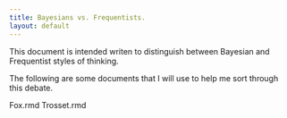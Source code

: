 ```yaml
---
title: Bayesians vs. Frequentists.
layout: default
---
```

This document is intended writen to distinguish
between Bayesian and Frequentist styles of thinking.

The following are some documents that I will use
to help me sort through this debate.

Fox.rmd
Trosset.rmd
